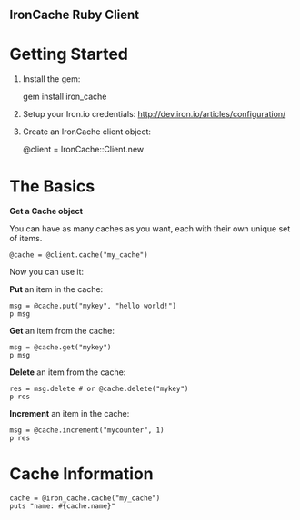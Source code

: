 IronCache Ruby Client
-------------

Getting Started
==============

1. Install the gem:

    gem install iron_cache

2. Setup your Iron.io credentials: http://dev.iron.io/articles/configuration/

3. Create an IronCache client object:

    @client = IronCache::Client.new

The Basics
=========

**Get a Cache object**

You can have as many caches as you want, each with their own unique set of items.

    @cache = @client.cache("my_cache")

Now you can use it:

**Put** an item in the cache:

    msg = @cache.put("mykey", "hello world!")
    p msg

**Get** an item from the cache:

    msg = @cache.get("mykey")
    p msg

**Delete** an item from the cache:

    res = msg.delete # or @cache.delete("mykey")
    p res

**Increment** an item in the cache:

    msg = @cache.increment("mycounter", 1)
    p res

Cache Information
=================

    cache = @iron_cache.cache("my_cache")
    puts "name: #{cache.name}"

